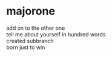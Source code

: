# majorone
add on to the other one
<br>
tell me about yourself in hundred words
<br>
created subbranch 
<br>
born just to win
